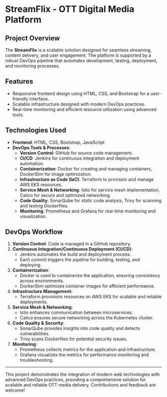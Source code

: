 # StreamFlix - OTT Digital Media Platform

## Project Overview
The **StreamFlix** is a scalable solution designed for seamless streaming, content delivery, and user engagement. The platform is supported by a robust DevOps pipeline that automates development, testing, deployment, and monitoring processes.

## Features
- Responsive frontend design using HTML, CSS, and Bootstrap for a user-friendly interface.
- Scalable infrastructure designed with modern DevOps practices.
- Real-time monitoring and efficient resource utilization using advanced tools.

## Technologies Used
- **Frontend**: HTML, CSS, Bootstrap, JavaScript
- **DevOps Tools & Processes**:
  - **Version Control**: GitHub for source code management.
  - **CI/CD**: Jenkins for continuous integration and deployment automation.
  - **Containerization**: Docker for creating and managing containers, DockerSlim for image optimization.
  - **Infrastructure as Code (IaC)**: Terraform to provision and manage AWS EKS resources.
  - **Service Mesh & Networking**: Istio for service mesh implementation, Calico for secure and optimized networking.
  - **Code Quality**: SonarQube for static code analysis, Trivy for scanning and testing Dockerfiles.
  - **Monitoring**: Prometheus and Grafana for real-time monitoring and visualization.

## DevOps Workflow
1. **Version Control**: Code is managed in a GitHub repository.
2. **Continuous Integration/Continuous Deployment (CI/CD)**:
   - Jenkins automates the build and deployment process.
   - Each commit triggers the pipeline for building, testing, and deploying.
3. **Containerization**:
   - Docker is used to containerize the application, ensuring consistency across environments.
   - DockerSlim optimizes container images for efficient performance.
4. **Infrastructure Management**:
   - Terraform provisions resources on AWS EKS for scalable and reliable deployments.
5. **Service Mesh & Networking**:
   - Istio enhances communication between microservices.
   - Calico ensures secure networking across the Kubernetes cluster.
6. **Code Quality & Security**:
   - SonarQube provides insights into code quality and detects vulnerabilities.
   - Trivy scans Dockerfiles for potential security issues.
7. **Monitoring**:
   - Prometheus collects metrics for the application and infrastructure.
   - Grafana visualizes the metrics for performance monitoring and troubleshooting.

---

This project demonstrates the integration of modern web technologies with advanced DevOps practices, providing a comprehensive solution for scalable and reliable OTT media delivery. Contributions and feedback are welcome!

